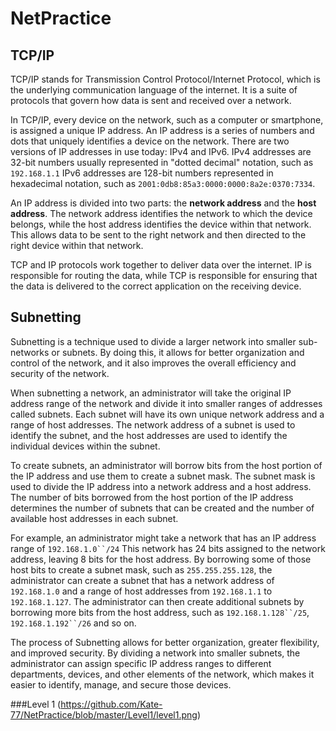 # NetPractice
## TCP/IP
TCP/IP stands for Transmission Control Protocol/Internet Protocol, which is the underlying communication language of the internet. It is a suite of protocols that govern how data is sent and received over a network.

In TCP/IP, every device on the network, such as a computer or smartphone, is assigned a unique IP address. An IP address is a series of numbers and dots that uniquely identifies a device on the network. There are two versions of IP addresses in use today: IPv4 and IPv6. IPv4 addresses are 32-bit numbers usually represented in "dotted decimal" notation, such as `192.168.1.1` IPv6 addresses are 128-bit numbers represented in hexadecimal notation, such as `2001:0db8:85a3:0000:0000:8a2e:0370:7334`.

An IP address is divided into two parts: the **network address** and the **host address**. The network address identifies the network to which the device belongs, while the host address identifies the device within that network. This allows data to be sent to the right network and then directed to the right device within that network.

TCP and IP protocols work together to deliver data over the internet. IP is responsible for routing the data, while TCP is responsible for ensuring that the data is delivered to the correct application on the receiving device.

## Subnetting
Subnetting is a technique used to divide a larger network into smaller sub-networks or subnets. By doing this, it allows for better organization and control of the network, and it also improves the overall efficiency and security of the network.

When subnetting a network, an administrator will take the original IP address range of the network and divide it into smaller ranges of addresses called subnets. Each subnet will have its own unique network address and a range of host addresses. The network address of a subnet is used to identify the subnet, and the host addresses are used to identify the individual devices within the subnet.

To create subnets, an administrator will borrow bits from the host portion of the IP address and use them to create a subnet mask. The subnet mask is used to divide the IP address into a network address and a host address. The number of bits borrowed from the host portion of the IP address determines the number of subnets that can be created and the number of available host addresses in each subnet.

For example, an administrator might take a network that has an IP address range of `192.168.1.0``/24` This network has 24 bits assigned to the network address, leaving 8 bits for the host address. By borrowing some of those host bits to create a subnet mask, such as `255.255.255.128`, the administrator can create a subnet that has a network address of `192.168.1.0` and a range of host addresses from `192.168.1.1` to `192.168.1.127`. The administrator can then create additional subnets by borrowing more bits from the host address, such as `192.168.1.128``/25`, `192.168.1.192``/26` and so on.

The process of Subnetting allows for better organization, greater flexibility, and improved security. By dividing a network into smaller subnets, the administrator can assign specific IP address ranges to different departments, devices, and other elements of the network, which makes it easier to identify, manage, and secure those devices.

###Level 1
(https://github.com/Kate-77/NetPractice/blob/master/Level1/level1.png)

